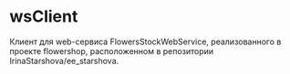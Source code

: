 # wsClient
 Клиент для web-сервиса FlowersStockWebService, реализованного в проекте flowershop, расположенном в репозитории IrinaStarshova/ee_starshova.
